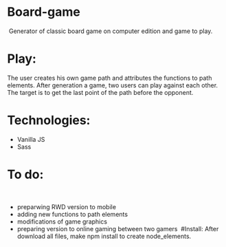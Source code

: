 # Board-game
​
Generator of classic board game on computer edition and game to play. 
​
# Play: 
The user creates his own game path and attributes the functions to path elements. After generation a game, two users can play against each other. 
The target is to get the last point of the path before the opponent.

# Technologies: 
- Vanilla JS
- Sass
​
# To do:
​
- preparwing RWD version to mobile 
- adding new functions to path elements
- modifications of game graphics
- preparing version to online gaming between two gamers
​
#Install:
​
After download all files, make npm install to create node_elements.